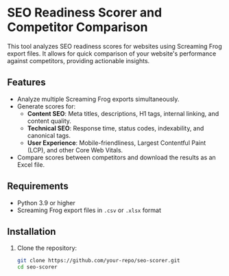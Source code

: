 # SEO Readiness Scorer and Competitor Comparison

This tool analyzes SEO readiness scores for websites using Screaming Frog export files. It allows for quick comparison of your website's performance against competitors, providing actionable insights.

## Features
- Analyze multiple Screaming Frog exports simultaneously.
- Generate scores for:
  - **Content SEO**: Meta titles, descriptions, H1 tags, internal linking, and content quality.
  - **Technical SEO**: Response time, status codes, indexability, and canonical tags.
  - **User Experience**: Mobile-friendliness, Largest Contentful Paint (LCP), and other Core Web Vitals.
- Compare scores between competitors and download the results as an Excel file.

## Requirements
- Python 3.9 or higher
- Screaming Frog export files in `.csv` or `.xlsx` format

## Installation
1. Clone the repository:
   ```bash
   git clone https://github.com/your-repo/seo-scorer.git
   cd seo-scorer
